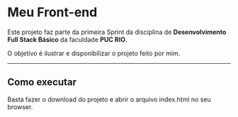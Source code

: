 # Meu Front-end

Este projeto faz parte da primeira Sprint da disciplina de **Desenvolvimento Full Stack Básico** da faculdade **PUC RIO**.

O objetivo é ilustrar e disponibilizar o projeto feito por mim.

---
## Como executar

Basta fazer o download do projeto e abrir o arquivo index.html no seu browser.